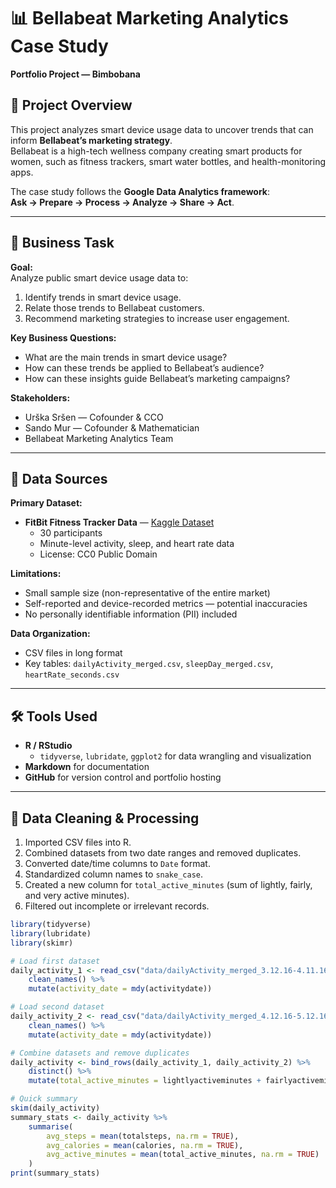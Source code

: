 # 📊 Bellabeat Marketing Analytics Case Study
**Portfolio Project — Bimbobana**

## 📝 Project Overview
This project analyzes smart device usage data to uncover trends that can inform **Bellabeat’s marketing strategy**.  
Bellabeat is a high-tech wellness company creating smart products for women, such as fitness trackers, smart water bottles, and health-monitoring apps.

The case study follows the **Google Data Analytics framework**:  
**Ask → Prepare → Process → Analyze → Share → Act**.

---

## 🎯 Business Task
**Goal:**  
Analyze public smart device usage data to:  
1. Identify trends in smart device usage.  
2. Relate those trends to Bellabeat customers.  
3. Recommend marketing strategies to increase user engagement.

**Key Business Questions:**  
- What are the main trends in smart device usage?  
- How can these trends be applied to Bellabeat’s audience?  
- How can these insights guide Bellabeat’s marketing campaigns?

**Stakeholders:**  
- Urška Sršen — Cofounder & CCO  
- Sando Mur — Cofounder & Mathematician  
- Bellabeat Marketing Analytics Team  

---

## 📂 Data Sources
**Primary Dataset:**  
- **FitBit Fitness Tracker Data** — [Kaggle Dataset](https://www.kaggle.com/arashnic/fitbit)  
  - 30 participants  
  - Minute-level activity, sleep, and heart rate data  
  - License: CC0 Public Domain  

**Limitations:**  
- Small sample size (non-representative of the entire market)  
- Self-reported and device-recorded metrics — potential inaccuracies  
- No personally identifiable information (PII) included  

**Data Organization:**  
- CSV files in long format  
- Key tables: `dailyActivity_merged.csv`, `sleepDay_merged.csv`, `heartRate_seconds.csv`  

---

## 🛠 Tools Used
- **R / RStudio**
  - `tidyverse`, `lubridate`, `ggplot2` for data wrangling and visualization  
- **Markdown** for documentation  
- **GitHub** for version control and portfolio hosting  

---

## 🧹 Data Cleaning & Processing
1. Imported CSV files into R.  
2. Combined datasets from two date ranges and removed duplicates.  
3. Converted date/time columns to `Date` format.  
4. Standardized column names to `snake_case`.  
5. Created a new column for `total_active_minutes` (sum of lightly, fairly, and very active minutes).  
6. Filtered out incomplete or irrelevant records.

```r
library(tidyverse)
library(lubridate)
library(skimr)

# Load first dataset
daily_activity_1 <- read_csv("data/dailyActivity_merged_3.12.16-4.11.16.csv") %>%
    clean_names() %>%
    mutate(activity_date = mdy(activitydate))

# Load second dataset
daily_activity_2 <- read_csv("data/dailyActivity_merged_4.12.16-5.12.16.csv") %>%
    clean_names() %>%
    mutate(activity_date = mdy(activitydate))

# Combine datasets and remove duplicates
daily_activity <- bind_rows(daily_activity_1, daily_activity_2) %>%
    distinct() %>%
    mutate(total_active_minutes = lightlyactiveminutes + fairlyactiveminutes + veryactiveminutes)

# Quick summary
skim(daily_activity)
summary_stats <- daily_activity %>%
    summarise(
        avg_steps = mean(totalsteps, na.rm = TRUE),
        avg_calories = mean(calories, na.rm = TRUE),
        avg_active_minutes = mean(total_active_minutes, na.rm = TRUE)
    )
print(summary_stats)
